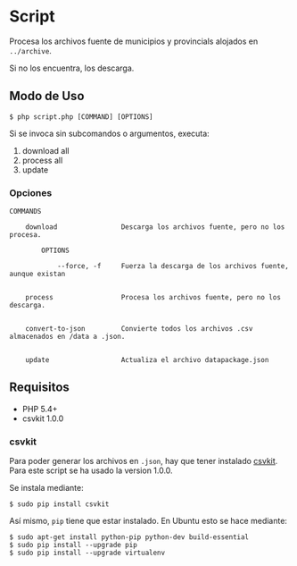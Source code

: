 # Script

Procesa los archivos fuente de municipios y provincials alojados en `../archive`.

Si no los encuentra, los descarga.


## Modo de Uso

    $ php script.php [COMMAND] [OPTIONS]

Si se invoca sin subcomandos o argumentos, executa:

  1. download all
  2. process all  
  3. update


### Opciones

    COMMANDS
    
        download                Descarga los archivos fuente, pero no los procesa.                                                                                    

            OPTIONS
            
                --force, -f     Fuerza la descarga de los archivos fuente, aunque existan                         
                        
                        
        process                 Procesa los archivos fuente, pero no los descarga.
                                                             
                                                            
        convert-to-json         Convierte todos los archivos .csv almacenados en /data a .json.

           
        update                  Actualiza el archivo datapackage.json                                                
                        
        
       


## Requisitos

* PHP 5.4+
* csvkit 1.0.0

### csvkit

Para poder generar los archivos en `.json`, hay que tener instalado [csvkit](https://csvkit.readthedocs.org/en/540/index.html). Para este script se ha usado la version 1.0.0.

 
Se instala mediante:

    $ sudo pip install csvkit


 
Así mismo, `pip` tiene que estar instalado. En Ubuntu esto se hace mediante:

    $ sudo apt-get install python-pip python-dev build-essential 
    $ sudo pip install --upgrade pip 
    $ sudo pip install --upgrade virtualenv 